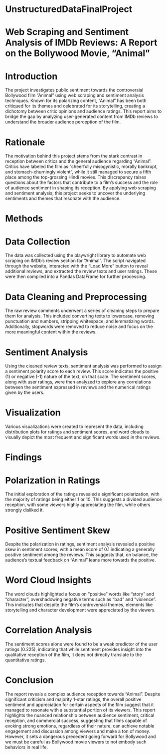 # UnstructuredDataFinalProject

# Web Scraping and Sentiment Analysis of IMDb Reviews: A Report on the Bollywood Movie, “Animal”
# Introduction
The project investigates public sentiment towards the controversial Bollywood film “Animal” using web scraping and sentiment analysis techniques. Known for its polarizing content, “Animal” has been both critiqued for its themes and celebrated for its storytelling, creating a dichotomy between critic opinions and audience ratings. This report aims to bridge the gap by analyzing user-generated content from IMDb reviews to understand the broader audience perception of the film.

# Rationale
The motivation behind this project stems from the stark contrast in reception between critics and the general audience regarding “Animal”. Critics have labeled the film as “cheerfully misogynistic, morally bankrupt, and stomach-churningly violent”, while it still managed to secure a fifth place among the top-grossing Hindi movies. This discrepancy raises questions about the factors that contribute to a film’s success and the role of audience sentiment in shaping its reception. By applying web scraping and sentiment analysis, this project seeks to uncover the underlying sentiments and themes that resonate with the audience.

# Methods
# Data Collection
The data was collected using the playwright library to automate web scraping on IMDb’s review section for “Animal”. The script navigated through the website, interacted with the “Load More” button to reveal additional reviews, and extracted the review texts and user ratings. These were then compiled into a Pandas DataFrame for further processing.

# Data Cleaning and Preprocessing
The raw review comments underwent a series of cleaning steps to prepare them for analysis. This included converting texts to lowercase, removing punctuation and numbers, stripping whitespace, and lemmatizing words. Additionally, stopwords were removed to reduce noise and focus on the more meaningful content within the reviews.

# Sentiment Analysis
Using the cleaned review texts, sentiment analysis was performed to assign a sentiment polarity score to each review. This score indicates the positive (1) or negative (-1) nature of the text, on that scale. The sentiment scores, along with user ratings, were then analyzed to explore any correlations between the sentiment expressed in reviews and the numerical ratings given by the users.

# Visualization
Various visualizations were created to represent the data, including distribution plots for ratings and sentiment scores, and word clouds to visually depict the most frequent and significant words used in the reviews.

# Findings
# Polarization in Ratings
The initial exploration of the ratings revealed a significant polarization, with the majority of ratings being either 1 or 10. This suggests a divided audience reception, with some viewers highly appreciating the film, while others strongly disliked it.

# Positive Sentiment Skew
Despite the polarization in ratings, sentiment analysis revealed a positive skew in sentiment scores, with a mean score of 0.1 indicating a generally positive sentiment among the reviews. This suggests that, on balance, the audience’s textual feedback on “Animal” leans more towards the positive.

# Word Cloud Insights
The word clouds highlighted a focus on “positive” words like “story” and “character”, overshadowing negative terms such as “bad” and “violence”. This indicates that despite the film’s controversial themes, elements like storytelling and character development were appreciated by the viewers.

# Correlation Analysis
The sentiment scores alone were found to be a weak predictor of the user ratings (0.225), indicating that while sentiment provides insight into the qualitative reception of the film, it does not directly translate to the quantitative ratings.

# Conclusion
The report reveals a complex audience reception towards “Animal”. Despite significant criticism and majority 1-star ratings, the overall positive sentiment and appreciation for certain aspects of the film suggest that it managed to resonate with a substantial portion of its viewers. This report highlights the nuanced relationship between audience sentiment, critical reception, and commercial success, suggesting that films capable of evoking strong emotions, regardless of their nature, can achieve notable engagement and discussion among viewers and make a ton of money. However, it sets a dangerous precedent going forward for Bollywood and we must be careful as Bollywood movie viewers to not embody such behaviors in real life.
